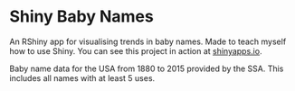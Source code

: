 # Shiny Baby Names

An RShiny app for visualising trends in baby names.
Made to teach myself how to use Shiny.
You can see this project in action at [shinyapps.io](https://hasnep.shinyapps.io/shinybabynames/).

Baby name data for the USA from 1880 to 2015 provided by the SSA. This includes all names with at least 5 uses.
